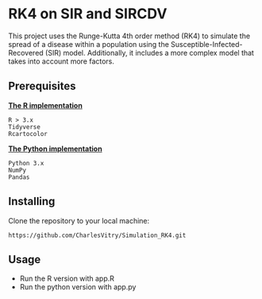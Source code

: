 # RK4 on SIR and SIRCDV 

This project uses the Runge-Kutta 4th order method (RK4) to simulate the spread of a disease within a population using the Susceptible-Infected-Recovered (SIR) model. Additionally, it includes a more complex model that takes into account more factors.

## Prerequisites

[**The R implementation**](https://8u32vl-charles0vitry0.shinyapps.io/SimulationRK4/)

    R > 3.x
    Tidyverse
    Rcartocolor
    
[**The Python implementation**](https://clovisdel-sir-simulation-app-t0zuig.streamlit.app/)

    Python 3.x
    NumPy
    Pandas
    
## Installing

Clone the repository to your local machine:
```
https://github.com/CharlesVitry/Simulation_RK4.git
```

## Usage 

+ Run the R version with app.R
+ Run the python version with app.py



